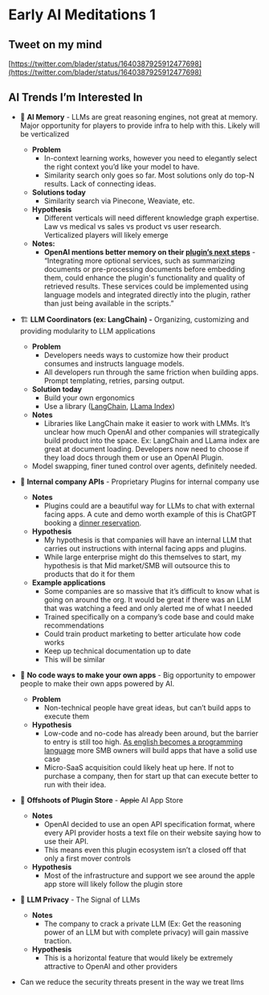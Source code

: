 # Early AI Meditations 1

## Tweet on my mind

[https://twitter.com/blader/status/1640387925912477698](https://twitter.com/blader/status/1640387925912477698)

## AI Trends I’m Interested In

- 🧠 **AI Memory** - LLMs are great reasoning engines, not great at memory. Major opportunity for players to provide infra to help with this. Likely will be verticalized
    - **Problem**
        - In-context learning works, however you need to elegantly select the right context you’d like your model to have.
        - Similarity search only goes so far. Most solutions only do top-N results. Lack of connecting ideas.
    - **Solutions today**
        - Similarity search via Pinecone, Weaviate, etc.
    - **Hypothesis**
        - Different verticals will need different knowledge graph expertise. Law vs medical vs sales vs product vs user research. Verticalized players will likely emerge
    - **Notes:**
        - **OpenAI mentions better memory on their [plugin’s next steps](https://github.com/openai/chatgpt-retrieval-plugin#future-directions)** - “Integrating more optional services, such as summarizing documents or pre-processing documents before embedding them, could enhance the plugin's functionality and quality of retrieved results. These services could be implemented using language models and integrated directly into the plugin, rather than just being available in the scripts.”
- 🏗️ **LLM Coordinators (ex: LangChain) -** Organizing, customizing and providing modularity to LLM applications
    - **Problem**
        - Developers needs ways to customize how their product consumes and instructs language models.
        - All developers run through the same friction when building apps. Prompt templating, retries, parsing output.
    - **Solution today**
        - Build your own ergonomics
        - Use a library ([LangChain](https://docs.langchain.com/docs/), [LLama Index](https://gpt-index.readthedocs.io/en/latest/index.html))
    - **Notes**
        - Libraries like LangChain make it easier to work with LMMs. It’s unclear how much OpenAI and other companies will strategically build product into the space. Ex: LangChain and LLama index are great at document loading. Developers now need to choose if they load docs through them or use an OpenAI Plugin.
    - Model swapping, finer tuned control over agents, definitely needed.
- 🌆 **Internal company APIs** - Proprietary Plugins for internal company use
    - **Notes**
        - Plugins could are a beautiful way for LLMs to chat with external facing apps. A cute and demo worth example of this is ChatGPT booking a [dinner reservation](https://openai.com/blog/chatgpt-plugins).
    - **Hypothesis**
        - My hypothesis is that companies will have an internal LLM that carries out instructions with internal facing apps and plugins.
        - While large enterprise might do this themselves to start, my hypothesis is that Mid market/SMB will outsource this to products that do it for them
    - **Example applications**
        - Some companies are so massive that it’s difficult to know what is going on around the org. It would be great if there was an LLM that was watching a feed and only alerted me of what I needed
        - Trained specifically on a company’s code base and could make recommendations
        - Could train product marketing to better articulate how code works
        - Keep up technical documentation up to date
        - This will be similar
- 🤖 **No code ways to make your own apps** - Big opportunity to empower people to make their own apps powered by AI.
    - **Problem**
        - Non-technical people have great ideas, but can’t build apps to execute them
    - **Hypothesis**
        - Low-code and no-code has already been around, but the barrier to entry is still too high. [As english becomes a programming language](https://twitter.com/ShaanVP/status/1640372877718618113) more SMB owners will build apps that have a solid use case
        - Micro-SaaS acquisition could likely heat up here. If not to purchase a company, then for start up that can execute better to run with their idea.
- 🎯 **Offshoots of Plugin Store** - ~~Apple~~ AI App Store
    - **Notes**
        - OpenAI decided to use an open API specification format, where every API provider hosts a text file on their website saying how to use their API.
        - This means even this plugin ecosystem isn’t a closed off that only a first mover controls
    - **Hypothesis**
        - Most of the infrastructure and support we see around the apple app store will likely follow the plugin store
- 🔐 **LLM Privacy** - The Signal of LLMs
    - **Notes**
        - The company to crack a private LLM (Ex: Get the reasoning power of an LLM but with complete privacy) will gain massive traction.
    - **Hypothesis**
        - This is a horizontal feature that would likely be extremely attractive to OpenAI and other providers

- Can we reduce the security threats present in the way we treat llms